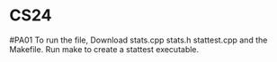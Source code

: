 # CS24

#PA01
To run the file, Download stats.cpp stats.h stattest.cpp and the Makefile. Run make to create a stattest executable. 
